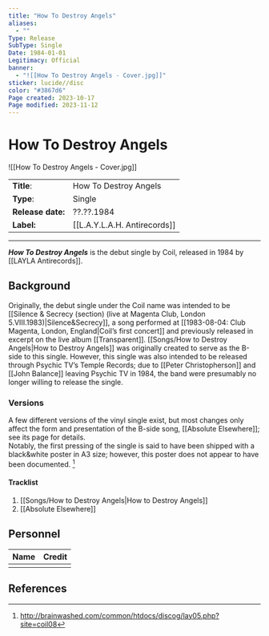 ```yaml
---
title: "How To Destroy Angels"
aliases:
  - ""
Type: Release
SubType: Single
Date: 1984-01-01
Legitimacy: Official
banner:
  - "![[How To Destroy Angels - Cover.jpg]]"
sticker: lucide//disc
color: "#3867d6"
Page created: 2023-10-17
Page modified: 2023-11-12
---
```


# How To Destroy Angels

![[How To Destroy Angels - Cover.jpg]]

|  |  |
| --- | --- |
| __Title__: | How To Destroy Angels |
| __Type__: | Single |
| __Release date:__ | ??.??.1984 |
| __Label:__ | [[L.A.Y.L.A.H. Antirecords]] |

---

*__How To Destroy Angels__* is the debut single by Coil, released in 1984 by [[LAYLA Antirecords]].

## Background

Originally, the debut single under the Coil name was intended to be [[Silence & Secrecy (section) (live at Magenta Club, London 5.VIII.1983)|Silence&Secrecy]], a song performed at [[1983-08-04: Club Magenta, London, England|Coil’s first concert]] and previously released in excerpt on the live album [[Transparent]]. [[Songs/How to Destroy Angels|How to Destroy Angels]] was originally created to serve as the B-side to this single. However, this single was also intended to be released through Psychic TV’s Temple Records; due to [[Peter Christopherson]] and [[John Balance]] leaving Psychic TV in 1984, the band were presumably no longer willing to release the single.

### Versions

A few different versions of the vinyl single exist, but most changes only affect the form and presentation of the B-side song, [[Absolute Elsewhere]]; see its page for details.  
Notably, the first pressing of the single is said to have been shipped with a black&white poster in A3 size; however, this poster does not appear to have been documented. [^1]

#### Tracklist

1. [[Songs/How to Destroy Angels|How to Destroy Angels]]
2. [[Absolute Elsewhere]]

## Personnel

| __Name__ | __Credit__ |
| --- | --- |
|  |  |

## References

[^1]: <http://brainwashed.com/common/htdocs/discog/lay05.php?site=coil08>
